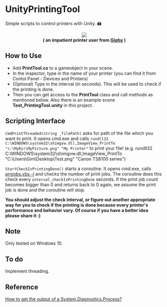 # UnityPrintingTool
Simple scripts to control printers with Unity. 🖨

<p align="center">
<img src="https://media.giphy.com/media/vKzZQTj2BoCAw/giphy.gif">
<br><b>( an impatient printer user from <a href="https://media.giphy.com/media/vKzZQTj2BoCAw/giphy.gif">Giphy</a> )</b>
</p>

How to Use
---
- Add **PrintTool.cs** to a gameobject in your scene.
- In the inspector, type in the name of your printer (you can find it from Contol Panel - Devices and Printers)
- (Optional) Type in the interval (in seconds). This will be used to check if the printing is done.
- Then you can get access to the **PrintTool** class and call methods as mentioned below. Also there is an example scene **Test_PrintingTool.unity** in this project.

Scripting Interface
---
`CmdPrintThreaded(string _filePath)` asks for path of the file which you want to print. It opens cmd.exe and calls `rundll32 C:\WINDOWS\system32\shimgvw.dll,ImageView_PrintTo "c:\MyDir\MyPicture.png" "My Printer"` to print your file!
(e.g. rundll32 C:\WINDOWS\system32\shimgvw.dll,ImageView_PrintTo "C:\Users\Gim\Desktop\Test.png" "Canon TS8100 series")

`StartCheckIsPrintingDone()` starts a coroutine. It opens cmd.exe, calls [prnjobs.vbs -l](http://www.windowscommandline.com/prnjobs-vbs/) and checks the number of print jobs. The coroutine does this check every `interval_checkIsPrintingDone` seconds. If the print job count becomes bigger than 0 and returns back to 0 again, we assume the print job is done and the coroutine will stop.

**You should adjust the check interval, or figure out another appropriate way for you to check if the printing is done because every printer's performance and behavior vary. Of course if you have a better idea please share it :)**

Note
---
Only tested on Windows 10.

To do
---
Implement threading.

Reference
---
[How to get the output of a System.Diagnostics.Process?](https://stackoverflow.com/questions/1390559/how-to-get-the-output-of-a-system-diagnostics-process)
